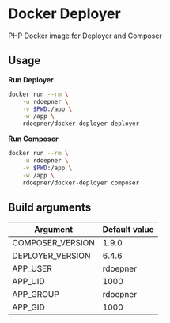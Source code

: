 # Docker Deployer

PHP Docker image for Deployer and Composer

## Usage

**Run Deployer**

```bash
docker run --rm \
    -u rdoepner \
    -v $PWD:/app \
    -w /app \
    rdoepner/docker-deployer deployer
```

**Run Composer**

```bash
docker run --rm \
    -u rdoepner \
    -v $PWD:/app \
    -w /app \
    rdoepner/docker-deployer composer
```

## Build arguments

Argument         | Default value
---------------- | -------------
COMPOSER_VERSION | 1.9.0
DEPLOYER_VERSION | 6.4.6
APP_USER         | rdoepner
APP_UID          | 1000
APP_GROUP        | rdoepner
APP_GID          | 1000
